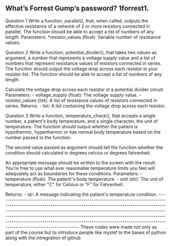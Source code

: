  What’s Forrest Gump’s password?
  1forrest1.
  -------------------------------------------------------------------------------------------------------------------------------------------------------------------------------------------------------------------------------------
  Question 1
Write a function, parallel(), that, when called, outputs the effective resistance of a network of 2 or more resistors connected in parallel. The function should be able to accept a list of numbers of any length.
Parameters:
    *resistor_values (float): Variable number of resistance values.

Question 2
Write a function, potential_divider(), that takes two values as argument, a number that represents a voltage supply value and a list of numbers that represent resistance values of resistors connected in series. The function should output the voltage drop across each resistor in your resistor list. The function should be able to accept a list of numbers of any length.

   Calculate the voltage drop across each resistor in a potential divider circuit.
    Parameters:
    - voltage_supply (float): The voltage supply value.
    - resistor_values (list): A list of resistance values of resistors connected in series.
    Returns:
    - list: A list containing the voltage drop across each resistor.
  
Question 3
Write a function, temperature_check(), that accepts a single number, a patient's body temperature, and a single character, the unit of temperature. The function should output whether the patient is hypothermic, hyperthermic or has normal body temperature based on the number passed to the function.

The second value passed as argument should tell the function whether the condition should calculated in degrees celcius or degrees fahrenheit.

An appropriate message should be written to the screen with the result. You’re free to use what ever reasonable temperature limits you feel will adequately act as boundaries for these conditions.
    Parameters:
    - temperature (float): The patient's body temperature.
    - unit (str): The unit of temperature, either "C" for Celsius or "F" for Fahrenheit.

   Returns:
    - str: A message indicating the patient's temperature condition.
    ---------------------------------------------------------------------------------------------------------------------------------------------------------------------------------------------------------------------------------------------------------------------------------------------------------------------------------------------------------------------------------------------------------------------------------------------
     These codes were made not only as part of the course but to introduce people like myslef to the bases of python along with the intregration of github 
  
